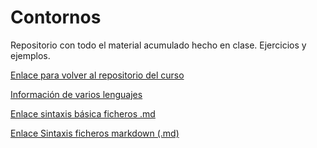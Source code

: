 # Contornos

  Repositorio con todo el material acumulado hecho en clase. Ejercicios y ejemplos.
  
[Enlace para volver al repositorio del curso](https://github.com/MateoCarballo/Principal)


[Información de varios lenguajes](https://devdocs.io/css/)


[Enlace sintaxis básica ficheros .md](https://docs.github.com/es/get-started/writing-on-github/getting-started-with-writing-and-formatting-on-github/basic-writing-and-formatting-syntax)


[Enlace Sintaxis ficheros markdown (.md)](https://daringfireball.net/projects/markdown/syntax)


<!-- TO DO: añadir un resumen de pequeñas opciones con los archivos .md
      por ejemplo:
      .Añadir tablas 
      .Dar formato como un editor de código
      .Añadir TODOS y comentarios
      .Añadir una cita

      
      -->
